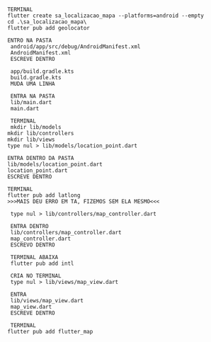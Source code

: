         TERMINAL
        flutter create sa_localizacao_mapa --platforms=android --empty
        cd .\sa_localizacao_mapa\
        flutter pub add geolocator  

        ENTRO NA PASTA 
         android/app/src/debug/AndroidManifest.xml
         AndroidManifest.xml
         ESCREVE DENTRO

         app/build.gradle.kts
         build.gradle.kts
         MUDA UMA LINHA

         ENTRA NA PASTA 
         lib/main.dart
         main.dart

         TERMINAL 
         mkdir lib/models
        mkdir lib/controllers
        mkdir lib/views
        type nul > lib/models/location_point.dart

        ENTRA DENTRO DA PASTA 
        lib/models/location_point.dart
        location_point.dart
        ESCREVE DENTRO

        TERMINAL
        flutter pub add latlong
        >>>MAIS DEU ERRO EM TA, FIZEMOS SEM ELA MESMO<<<

         type nul > lib/controllers/map_controller.dart

         ENTRA DENTRO
         lib/controllers/map_controller.dart
         map_controller.dart
         ESCREVO DENTRO

         TERMINAL ABAIXA
         flutter pub add intl

         CRIA NO TERMINAL
         type nul > lib/views/map_view.dart

         ENTRA
         lib/views/map_view.dart
         map_view.dart
         ESCREVE DENTRO

         TERMINAL 
        flutter pub add flutter_map

        




